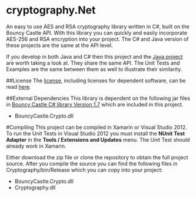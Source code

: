 # cryptography.Net
An easy to use AES and RSA cryptography library written in C#, built on the Bouncy Castle API. With this library you can quickly and easily incorporate AES-256 and RSA encryption into your project. The C# and Java version of these projects are the same at the API level.

If you develop in both Java and C# then this project and the <a href="https://github.com/acschmit/cryptography" target="_blank">Java project</a> are worth taking a look at.  They share the same API.  The Unit Tests and Examples are the same between them as well to illustrate their similarity.

##License
The [license](LICENSE.txt), including licenses for dependent software, can be read [here](LICENSE.txt).

##External Dependencies
This library is dependent on the following jar files in <a href="http://www.bouncycastle.org" target="_blank">Bouncy Castle C# library Version 1.7</a> which are included in this project.

* BouncyCastle.Crypto.dll

#Compiling
This project can be compiled in Xamarin or Visual Studio 2012.  To run the Unit Tests in Visual Studio 2012 you must install the **NUnit Test Adapter** in the **Tools / Extensions and Updates** menu.  The Unit Test should already work in Xamarin.

Either download the zip file or clone the repository to obtain the full project source.  After you compile the source you can find the following files in Cryptography/bin/Release which you can copy into your project:

* BouncyCastle.Crypto.dll
* Cryptography.dll

